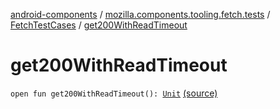 [android-components](../../index.md) / [mozilla.components.tooling.fetch.tests](../index.md) / [FetchTestCases](index.md) / [get200WithReadTimeout](./get200-with-read-timeout.md)

# get200WithReadTimeout

`open fun get200WithReadTimeout(): `[`Unit`](https://kotlinlang.org/api/latest/jvm/stdlib/kotlin/-unit/index.html) [(source)](https://github.com/mozilla-mobile/android-components/blob/master/components/tooling/fetch-tests/src/main/java/mozilla/components/tooling/fetch/tests/FetchTestCases.kt#L247)